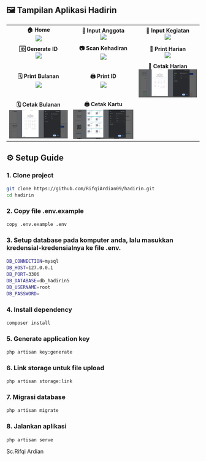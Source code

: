 <h2>🖼️ Tampilan Aplikasi Hadirin</h2>

<table>
  <tr>
    <td align="center"><b>🏠 Home</b><br><img src="https://github.com/arditam/hadirin/blob/main/public/doc/home.jpg" width="250"/></td>
    <td align="center"><b>👤 Input Anggota</b><br><img src="https://github.com/arditam/hadirin/blob/main/public/doc/input_anggota.jpg" width="250"/></td>
    <td align="center"><b>📝 Input Kegiatan</b><br><img src="https://github.com/arditam/hadirin/blob/main/public/doc/input_kegiatan.jpg" width="250"/></td>
  </tr>
  <tr>
    <td align="center"><b>🆔 Generate ID</b><br><img src="https://github.com/arditam/hadirin/blob/main/public/doc/generate_id.jpg" width="250"/></td>
    <td align="center"><b>📷 Scan Kehadiran</b><br><img src="https://github.com/arditam/hadirin/blob/main/public/doc/scan_kehadiran.jpg" width="250"/></td>
    <td align="center"><b>📆 Print Harian</b><br><img src="https://github.com/arditam/hadirin/blob/main/public/doc/kehadiran_harian.jpg" width="250"/></td>
  </tr>
  <tr>
    <td align="center"><b>🗓️ Print Bulanan</b><br><img src="https://github.com/arditam/hadirin/blob/main/public/doc/kehadiran_bulanan.jpg" width="250"/></td>
    <td align="center"><b>🖨️ Print ID</b><br><img src="https://github.com/arditam/hadirin/blob/main/public/doc/print_id_anggota.jpg" width="250"/></td>
    <td align="center"><b>📆 Cetak Harian</b><br><img src="https://github.com/RifqiArdian09/hadirin/blob/main/public/doc/print_harian.png" width="250"/></td>
  </tr>
  <tr>
    <td align="center"><b>🗓️ Cetak Bulanan</b><br><img src="https://github.com/RifqiArdian09/hadirin/blob/main/public/doc/print_blanan.png" width="250"/></td>
    <td align="center"><b>🖨️ Cetak Kartu</b><br><img src="https://github.com/RifqiArdian09/hadirin/blob/main/public/doc/cetak.png" width="250"/></td>
    
  </tr>
</table>



## ⚙️ Setup Guide

### 1. Clone project
```bash
git clone https://github.com/RifqiArdian09/hadirin.git
cd hadirin
```
### 2. Copy file .env.example
```bash
copy .env.example .env
```
### 3. Setup database pada komputer anda, lalu masukkan kredensial-kredensialnya ke file .env.
```bash
DB_CONNECTION=mysql
DB_HOST=127.0.0.1
DB_PORT=3306
DB_DATABASE=db_hadirin5
DB_USERNAME=root
DB_PASSWORD=
```

### 4. Install dependency
```bash
composer install
```

### 5. Generate application key
```bash
php artisan key:generate
```
### 6. Link storage untuk file upload
```bash
php artisan storage:link
```
### 7. Migrasi database
```bash
php artisan migrate
```
### 8. Jalankan aplikasi
```bash
php artisan serve
```


Sc.Rifqi Ardian

